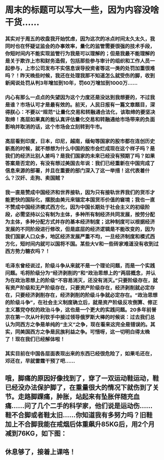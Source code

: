 # 周末的标题可以写大一些，因为内容没啥干货……
### 其实对于周五的收盘我开始忧虑，因为这次的冰点时间太久太久，我同时也在怀疑证监会的办事效率，量化的监管需要很强的技术手段，你短时间内不能实现监管行为我是可以理解的；但是我最不能理解的是关于欺诈上市和财务造假，包括那些参与审计的组织和工作人员一起参与，上市公司发布不实信息误导投资者等这一类的处罚加重很难吗？！昨天晚些时候，我还在处理我那不知道怎么就受伤的脚，收到新闻说处罚从判3年增加到10年，罚60万增加到1000万……
### 内心有那么一点点的失望因为这个力度还是没达到我想要的，不过我是谁？市场认可才是最有效的。前天，人民日报有一篇文章题目，深得朕心：不要以“规范”让量化交易和转融通合法化，该取缔的要坚决取缔！高层如果真的能认真评估量化交易和转融通给市场带来的负面影响并取消的话，这个市场会立刻转到牛市。
### 高层看到印度，日本，印尼，越南，缅甸等国家的股市都在连创历史新高的时候，就不想想为什么中国的股市会烂成现在这个样子吗？是我们的经济比别人差吗？是我们国家的未来已经没有预期了吗？如果答案是否定的，有没有想过美国去年说：我们已经重新在中国完成了信息来源的部署，并且在重要的部门深入了这一举措！这代表着什么？汉奸、走狗、卖国贼？
### 我一直是赞成中国经济和世界接轨，因为只有接轨世界我们的货币才能更快的国际化，摆脱由美元来锚定本国货币价值的窘境；我也一直不赞成中国经济模式西方化，因为中国长期处于社会主义的初级阶段，必需坚持以公有制为主体，多种所有制经济共同发展，按劳分配为主体，多种分配方式并存的基本经济制度；这种制度可以根据经济发展的不同阶段进行修改，但是底层的经济逻辑是不能改变的，因为我们国家人口众多，地区经济发展严重不均，一旦经济制度和模式西方化，短时间内就可以国将不国。某些大V和一些砖家难道没有收到过西方势力糖衣吗？！
### 毛泽东曾经说过，阶级斗争从来就不是一个理论问题，而是一个实践问题。毛将阶级分为“经济剥削的”和“政治思想上的”两层概念，并认为在政治思想上的阶级“不容易消灭，还没有消灭。”只要阶级存在，就有资产阶级和无产阶级存在，只要资产阶级存在，经济剥削就必定存在，只要经济剥削存在，经济剥削的阶级斗争就必定存在。“政治思想的阶级斗争”，在社会主义制度确立后，就是资产阶级反攻倒算、修正主义篡党夺权的政治斗争，这也是一个更大的实践问题。20多年前普京在第一次从叶利钦手中接过领导俄罗斯大棒的时候说：过去我们总认为同西方之争是单纯的“主义”之争，现在看来这完全是错误的。其实，同美国西方之争是民族利益之争。可惜呀，这一切明白得太晚了！现在我们已经解体啦！
### 其实目前在中国各层面表现出来的东西已经很危险了，如果毛还在，邓还在，早就雷霆干预了吧……

## 哦，脚痛的原因好像找到了，穿了一双运动鞋运动，鞋已经没办法保护脚了，在重量很大的情况下就伤到了关节。走路脚踝痛，肿胀，站起来有坠胀伴随充血痛……问了几个二手的科学家，他们说是运动伤……鞋不合脚或者鞋太旧……你知道我有多努力吗？旧鞋加上不合脚我能在戒烟后体重飙升85KG后，用2个月减到76KG，如下图：

## 休息够了，接着上课咯！